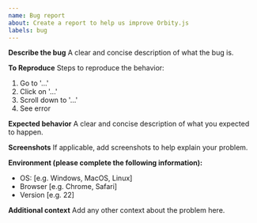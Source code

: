 ```yaml
---
name: Bug report
about: Create a report to help us improve Orbity.js
labels: bug
---
```


**Describe the bug**
A clear and concise description of what the bug is.

**To Reproduce**
Steps to reproduce the behavior:

1. Go to '...'
2. Click on '...'
3. Scroll down to '...'
4. See error

**Expected behavior**
A clear and concise description of what you expected to happen.

**Screenshots**
If applicable, add screenshots to help explain your problem.

**Environment (please complete the following information):**

- OS: [e.g. Windows, MacOS, Linux]
- Browser [e.g. Chrome, Safari]
- Version [e.g. 22]

**Additional context**
Add any other context about the problem here.
